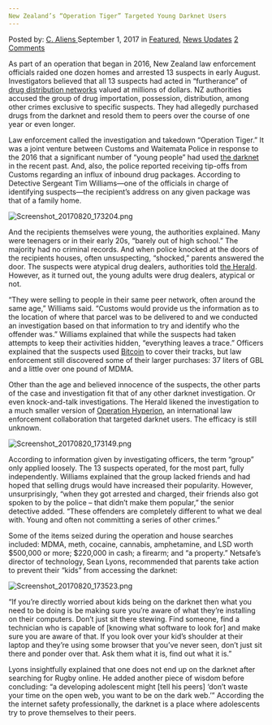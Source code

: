 ```yaml
---
New Zealand’s “Operation Tiger” Targeted Young Darknet Users
---
```

<article class="post-listing post-22292 post type-post status-publish format-standard has-post-thumbnail hentry category-deepdot-news category-news-updates tag-darknet tag-operation tag-targeted tag-tiger tag-users tag-young tag-zealands">
    <div class="post-inner">
    <p class="post-meta">
    <span>Posted by: <a href="https://www.deepdotweb.com/author/caliens/" title="">C. Aliens </a></span>
    <span>September 1, 2017</span>
    <span>in <a href="https://www.deepdotweb.com/category/deepdot-news/" rel="category tag">Featured</a>, <a href="https://www.deepdotweb.com/category/news-updates/" rel="category tag">News Updates</a></span>
    <span><a href="https://www.deepdotweb.com/2017/09/01/new-zealands-operation-tiger-targeted-young-darknet-users/#comments">2 Comments</a></span>
    </p>
    <div class="clear"></div>
    <div class="entry">
    <p>As part of an operation that began in 2016, New Zealand law enforcement officials raided one dozen homes and arrested 13 suspects in early August. Investigators believed that all 13 suspects had acted in “furtherance” of <a href="https://www.deepdotweb.com/2013/10/28/updated-llist-of-hidden-marketplaces-tor-i2p/">drug distribution networks</a> valued at millions of dollars. NZ authorities accused the group of drug importation, possession, distribution, among other crimes exclusive to specific suspects. They had allegedly purchased drugs from the darknet and resold them to peers over the course of one year or even longer.</p>
    <p>Law enforcement called the investigation and takedown “Operation Tiger.” It was a joint venture between Customs and Waitemata Police in response to the 2016 that a significant number of “young people” had used <a href="https://www.deepdotweb.com/tag/darknet/">the darknet</a> in the recent past. And, also, the police reported receiving tip-offs from Customs regarding an influx of inbound drug packages. According to Detective Sergeant Tim Williams—one of the officials in charge of identifying suspects—the recipient’s address on any given package was that of a family home.</p>
    <p><img class="wp-image-22304" src="https://www.deepdotweb.com/wp-content/uploads/2017/08/screenshot_20170820_173204-png-1.png" alt="Screenshot_20170820_173204.png" srcset="https://www.deepdotweb.com/wp-content/uploads/2017/08/screenshot_20170820_173204-png-1.png 928w, https://www.deepdotweb.com/wp-content/uploads/2017/08/screenshot_20170820_173204-png-1-300x178.png 300w" sizes="(max-width: 928px) 100vw, 928px" /></p>
    <p>And the recipients themselves were young, the authorities explained. Many were teenagers or in their early 20s, “barely out of high school.” The majority had no criminal records. And when police knocked at the doors of the recipients houses, often unsuspecting, “shocked,” parents answered the door. The suspects were atypical drug dealers, authorities told <a href="http://www.nzherald.co.nz/nz/news/article.cfm?c_id=1&amp;objectid=11898527">the Herald</a>. However, as it turned out, the young adults were drug dealers, atypical or not.</p>
    <p>&#8220;They were selling to people in their same peer network, often around the same age,&#8221; Williams said. &#8220;Customs would provide us the information as to the location of where that parcel was to be delivered to and we conducted an investigation based on that information to try and identify who the offender was.&#8221; Williams explained that while the suspects had taken attempts to keep their activities hidden, “everything leaves a trace.” Officers explained that the suspects used <a href="https://www.deepdotweb.com/tag/bitcoin/">Bitcoin</a> to cover their tracks, but law enforcement still discovered some of their larger purchases: 37 liters of GBL and a little over one pound of MDMA.</p>
    <p>Other than the age and believed innocence of the suspects, the other parts of the case and investigation fit that of any other darknet investigation. Or even knock-and-talk investigations. The Herald likened the investigation to a much smaller version of <a href="https://www.deepdotweb.com/tag/hyperion/">Operation Hyperion</a>, an international law enforcement collaboration that targeted darknet users. The efficacy is still unknown.</p>
    <p><img class="wp-image-22305" src="https://www.deepdotweb.com/wp-content/uploads/2017/08/screenshot_20170820_173149-png.png" alt="Screenshot_20170820_173149.png" srcset="https://www.deepdotweb.com/wp-content/uploads/2017/08/screenshot_20170820_173149-png.png 927w, https://www.deepdotweb.com/wp-content/uploads/2017/08/screenshot_20170820_173149-png-300x158.png 300w" sizes="(max-width: 927px) 100vw, 927px" /></p>
    <p>According to information given by investigating officers, the term “group” only applied loosely. The 13 suspects operated, for the most part, fully independently. Williams explained that the group lacked friends and had hoped that selling drugs would have increased their popularity. However, unsurprisingly, “when they got arrested and charged, their friends also got spoken to by the police &#8211; that didn&#8217;t make them popular,” the senior detective added. &#8220;These offenders are completely different to what we deal with. Young and often not committing a series of other crimes.”</p>
    <p>Some of the items seized during the operation and house searches included: MDMA, meth, cocaine, cannabis, amphetamine, and LSD worth $500,000 or more; $220,000 in cash; a firearm; and “a property.” Netsafe’s director of technology, Sean Lyons, recommended that parents take action to prevent their “kids” from accessing the darknet:</p>
    <p><img class="wp-image-22307" src="https://www.deepdotweb.com/wp-content/uploads/2017/08/screenshot_20170820_173523-png.png" alt="Screenshot_20170820_173523.png" srcset="https://www.deepdotweb.com/wp-content/uploads/2017/08/screenshot_20170820_173523-png.png 953w, https://www.deepdotweb.com/wp-content/uploads/2017/08/screenshot_20170820_173523-png-300x150.png 300w, https://www.deepdotweb.com/wp-content/uploads/2017/08/screenshot_20170820_173523-png-660x330.png 660w" sizes="(max-width: 953px) 100vw, 953px" /></p>
    <p>&#8220;If you&#8217;re directly worried about kids being on the darknet then what you need to be doing is be making sure you&#8217;re aware of what they&#8217;re installing on their computers. Don&#8217;t just sit there stewing. Find someone, find a technician who is capable of [knowing what software to look for] and make sure you are aware of that. If you look over your kid&#8217;s shoulder at their laptop and they&#8217;re using some browser that you&#8217;ve never seen, don&#8217;t just sit there and ponder over that. Ask them what it is, find out what it is.”</p>
    <p>Lyons insightfully explained that one does not end up on the darknet after searching for Rugby online. He added another piece of wisdom before concluding: “a developing adolescent might [tell his peers] &#8216;don&#8217;t waste your time on the open web, you want to be on the dark web.’” According the the internet safety professionally, the darknet is a place where adolescents try to prove themselves to their peers.</p>
    </div>
    <span style="display:none"><a href="https://www.deepdotweb.com/tag/darknet/" rel="tag">darknet</a> <a href="https://www.deepdotweb.com/tag/operation/" rel="tag">operation</a> <a href="https://www.deepdotweb.com/tag/targeted/" rel="tag">targeted</a> <a href="https://www.deepdotweb.com/tag/tiger/" rel="tag">tiger</a> <a href="https://www.deepdotweb.com/tag/users/" rel="tag">users</a> <a href="https://www.deepdotweb.com/tag/young/" rel="tag">young</a> <a href="https://www.deepdotweb.com/tag/zealands/" rel="tag">zealands</a></span> <span style="display:none" class="updated">2017-09-01</span>
    <div style="display:none" class="vcard author" itemprop="author" itemscope itemtype="http://schema.org/Person"><strong class="fn" itemprop="name"><a href="https://www.deepdotweb.com/author/caliens/" title="Posts by C. Aliens" rel="author">C. Aliens</a></strong></div>
    </div>
</article>

